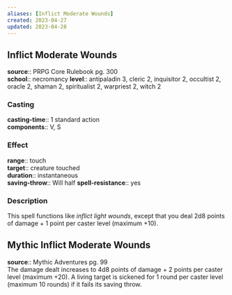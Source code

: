 ```yaml
---
aliases: [Inflict Moderate Wounds]
created: 2023-04-27
updated: 2023-04-28
---
```


## Inflict Moderate Wounds

**source**:: PRPG Core Rulebook pg. 300  
**school**:: necromancy
**level**:: antipaladin 3, cleric 2, inquisitor 2, occultist 2, oracle 2, shaman 2, spiritualist 2, warpriest 2, witch 2

### Casting

**casting-time**:: 1 standard action  
**components**:: V, S

### Effect

**range**:: touch  
**target**:: creature touched  
**duration**:: instantaneous  
**saving-throw**:: Will half
**spell-resistance**:: yes

### Description

This spell functions like *inflict light wounds*, except that you deal 2d8 points of damage + 1 point per caster level (maximum +10).

## Mythic Inflict Moderate Wounds

**source**:: Mythic Adventures pg. 99  
The damage dealt increases to 4d8 points of damage + 2 points per caster level (maximum +20). A living target is sickened for 1 round per caster level (maximum 10 rounds) if it fails its saving throw.
